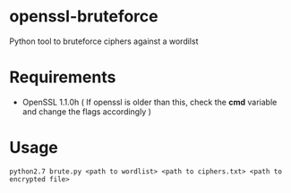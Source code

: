 # openssl-bruteforce
Python tool to bruteforce ciphers against a wordilst

# Requirements
* OpenSSL 1.1.0h ( If openssl is older than this, check the **cmd** variable and change the flags accordingly )

# Usage

```
python2.7 brute.py <path to wordlist> <path to ciphers.txt> <path to encrypted file> 
```

